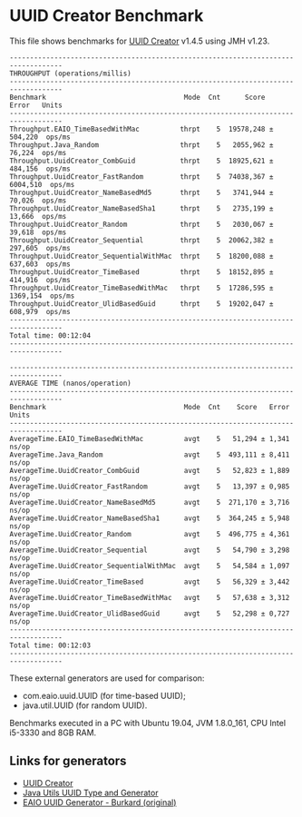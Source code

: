 # UUID Creator Benchmark

This file shows benchmarks for [UUID Creator](https://github.com/f4b6a3/uuid-creator) v1.4.5 using JMH v1.23.

```text
-----------------------------------------------------------------------------------
THROUGHPUT (operations/millis)
-----------------------------------------------------------------------------------
Benchmark                                  Mode  Cnt      Score      Error   Units
-----------------------------------------------------------------------------------
Throughput.EAIO_TimeBasedWithMac          thrpt    5  19578,248 ±  504,220  ops/ms
Throughput.Java_Random                    thrpt    5   2055,962 ±   76,224  ops/ms
Throughput.UuidCreator_CombGuid           thrpt    5  18925,621 ±  484,156  ops/ms
Throughput.UuidCreator_FastRandom         thrpt    5  74038,367 ± 6004,510  ops/ms
Throughput.UuidCreator_NameBasedMd5       thrpt    5   3741,944 ±   70,026  ops/ms
Throughput.UuidCreator_NameBasedSha1      thrpt    5   2735,199 ±   13,666  ops/ms
Throughput.UuidCreator_Random             thrpt    5   2030,067 ±   39,618  ops/ms
Throughput.UuidCreator_Sequential         thrpt    5  20062,382 ±  297,605  ops/ms
Throughput.UuidCreator_SequentialWithMac  thrpt    5  18200,088 ±  637,603  ops/ms
Throughput.UuidCreator_TimeBased          thrpt    5  18152,895 ±  414,916  ops/ms
Throughput.UuidCreator_TimeBasedWithMac   thrpt    5  17286,595 ± 1369,154  ops/ms
Throughput.UuidCreator_UlidBasedGuid      thrpt    5  19202,047 ±  608,979  ops/ms
-----------------------------------------------------------------------------------
Total time: 00:12:04
-----------------------------------------------------------------------------------
```

```text
-----------------------------------------------------------------------------------
AVERAGE TIME (nanos/operation)
-----------------------------------------------------------------------------------
Benchmark                                  Mode  Cnt    Score   Error  Units
-----------------------------------------------------------------------------------
AverageTime.EAIO_TimeBasedWithMac          avgt    5   51,294 ± 1,341  ns/op
AverageTime.Java_Random                    avgt    5  493,111 ± 8,411  ns/op
AverageTime.UuidCreator_CombGuid           avgt    5   52,823 ± 1,889  ns/op
AverageTime.UuidCreator_FastRandom         avgt    5   13,397 ± 0,985  ns/op
AverageTime.UuidCreator_NameBasedMd5       avgt    5  271,170 ± 3,716  ns/op
AverageTime.UuidCreator_NameBasedSha1      avgt    5  364,245 ± 5,948  ns/op
AverageTime.UuidCreator_Random             avgt    5  496,775 ± 4,361  ns/op
AverageTime.UuidCreator_Sequential         avgt    5   54,790 ± 3,298  ns/op
AverageTime.UuidCreator_SequentialWithMac  avgt    5   54,584 ± 1,097  ns/op
AverageTime.UuidCreator_TimeBased          avgt    5   56,329 ± 3,442  ns/op
AverageTime.UuidCreator_TimeBasedWithMac   avgt    5   57,638 ± 3,312  ns/op
AverageTime.UuidCreator_UlidBasedGuid      avgt    5   52,298 ± 0,727  ns/op
-----------------------------------------------------------------------------------
Total time: 00:12:03
-----------------------------------------------------------------------------------
```
These external generators are used for comparison:

- com.eaio.uuid.UUID (for time-based UUID);
- java.util.UUID (for random UUID).

Benchmarks executed in a PC with Ubuntu 19.04, JVM 1.8.0_161, CPU Intel i5-3330 and 8GB RAM.

Links for generators
-------------------------------------------
* [UUID Creator](https://github.com/f4b6a3/uuid-creator)
* [Java Utils UUID Type and Generator](https://docs.oracle.com/javase/7/docs/api/java/util/UUID.html)
* [EAIO UUID Generator - Burkard (original)](https://johannburkard.de/software/uuid/)


